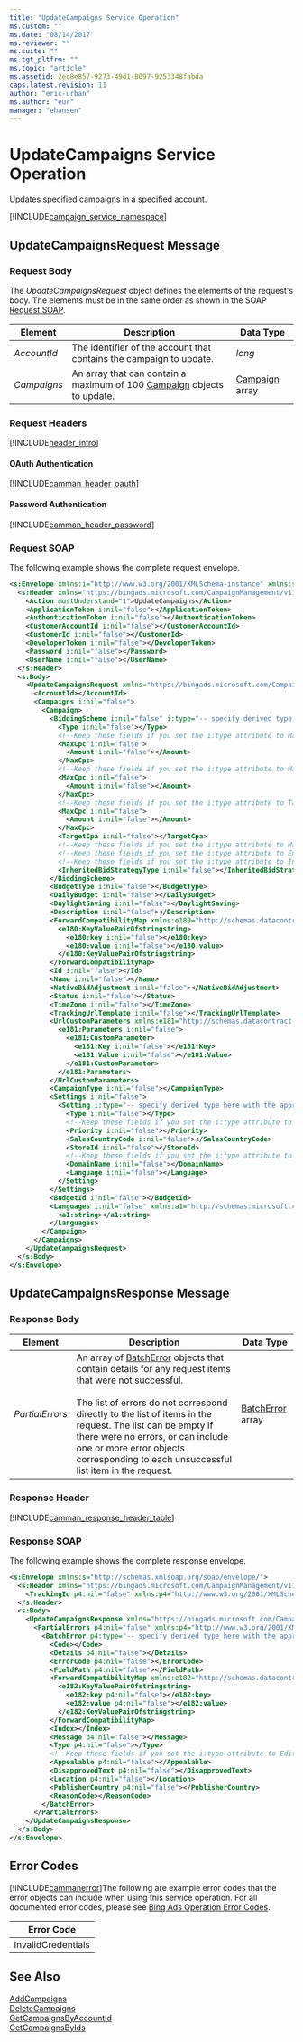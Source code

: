 ```yaml
---
title: "UpdateCampaigns Service Operation"
ms.custom: ""
ms.date: "08/14/2017"
ms.reviewer: ""
ms.suite: ""
ms.tgt_pltfrm: ""
ms.topic: "article"
ms.assetid: 2ec8e857-9273-49d1-8097-9253348fabda
caps.latest.revision: 11
author: "eric-urban"
ms.author: "eur"
manager: "ehansen"
---
```

# UpdateCampaigns Service Operation
Updates specified campaigns in a specified account.

[!INCLUDE[campaign_service_namespace](../campaign-api/includes/campaign-service-namespace.md)]

## <a name="request"></a>UpdateCampaignsRequest Message

### Request Body
The *UpdateCampaignsRequest* object defines the elements of the request's body. The elements must be in the same order as shown in the SOAP [Request SOAP](#request_soap).

|Element|Description|Data Type|
|-----------|---------------|-------------|
|*AccountId*|The identifier of the account that contains the campaign to update.|*long*|
|*Campaigns*|An array that can contain a maximum of 100 [Campaign](../campaign-api/campaign-data-object.md) objects to update.|[Campaign](../campaign-api/campaign-data-object.md) array|

### Request Headers
[!INCLUDE[header_intro](../campaign-api/includes/header-intro.md)]
#### OAuth Authentication
[!INCLUDE[camman_header_oauth](../campaign-api/includes/camman-header-oauth.md)]
#### Password Authentication
[!INCLUDE[camman_header_password](../campaign-api/includes/camman-header-password.md)]
### <a name="request_soap"></a>Request SOAP
The following example shows the complete request envelope.

```xml
<s:Envelope xmlns:i="http://www.w3.org/2001/XMLSchema-instance" xmlns:s="http://schemas.xmlsoap.org/soap/envelope/">
  <s:Header xmlns="https://bingads.microsoft.com/CampaignManagement/v11">
    <Action mustUnderstand="1">UpdateCampaigns</Action>
    <ApplicationToken i:nil="false"></ApplicationToken>
    <AuthenticationToken i:nil="false"></AuthenticationToken>
    <CustomerAccountId i:nil="false"></CustomerAccountId>
    <CustomerId i:nil="false"></CustomerId>
    <DeveloperToken i:nil="false"></DeveloperToken>
    <Password i:nil="false"></Password>
    <UserName i:nil="false"></UserName>
  </s:Header>
  <s:Body>
    <UpdateCampaignsRequest xmlns="https://bingads.microsoft.com/CampaignManagement/v11">
      <AccountId></AccountId>
      <Campaigns i:nil="false">
        <Campaign>
          <BiddingScheme i:nil="false" i:type="-- specify derived type here with the appropriate prefix --">
            <Type i:nil="false"></Type>
            <!--Keep these fields if you set the i:type attribute to MaxClicksBiddingScheme-->
            <MaxCpc i:nil="false">
              <Amount i:nil="false"></Amount>
            </MaxCpc>
            <!--Keep these fields if you set the i:type attribute to MaxConversionsBiddingScheme-->
            <MaxCpc i:nil="false">
              <Amount i:nil="false"></Amount>
            </MaxCpc>
            <!--Keep these fields if you set the i:type attribute to TargetCpaBiddingScheme-->
            <MaxCpc i:nil="false">
              <Amount i:nil="false"></Amount>
            </MaxCpc>
            <TargetCpa i:nil="false"></TargetCpa>
            <!--Keep these fields if you set the i:type attribute to ManualCpcBiddingScheme-->
            <!--Keep these fields if you set the i:type attribute to EnhancedCpcBiddingScheme-->
            <!--Keep these fields if you set the i:type attribute to InheritFromParentBiddingScheme-->
            <InheritedBidStrategyType i:nil="false"></InheritedBidStrategyType>
          </BiddingScheme>
          <BudgetType i:nil="false"></BudgetType>
          <DailyBudget i:nil="false"></DailyBudget>
          <DaylightSaving i:nil="false"></DaylightSaving>
          <Description i:nil="false"></Description>
          <ForwardCompatibilityMap xmlns:e180="http://schemas.datacontract.org/2004/07/System.Collections.Generic" i:nil="false">
            <e180:KeyValuePairOfstringstring>
              <e180:key i:nil="false"></e180:key>
              <e180:value i:nil="false"></e180:value>
            </e180:KeyValuePairOfstringstring>
          </ForwardCompatibilityMap>
          <Id i:nil="false"></Id>
          <Name i:nil="false"></Name>
          <NativeBidAdjustment i:nil="false"></NativeBidAdjustment>
          <Status i:nil="false"></Status>
          <TimeZone i:nil="false"></TimeZone>
          <TrackingUrlTemplate i:nil="false"></TrackingUrlTemplate>
          <UrlCustomParameters xmlns:e181="http://schemas.datacontract.org/2004/07/Microsoft.AdCenter.Advertiser.CampaignManagement.Api.DataContracts.V11" i:nil="false">
            <e181:Parameters i:nil="false">
              <e181:CustomParameter>
                <e181:Key i:nil="false"></e181:Key>
                <e181:Value i:nil="false"></e181:Value>
              </e181:CustomParameter>
            </e181:Parameters>
          </UrlCustomParameters>
          <CampaignType i:nil="false"></CampaignType>
          <Settings i:nil="false">
            <Setting i:type="-- specify derived type here with the appropriate prefix --">
              <Type i:nil="false"></Type>
              <!--Keep these fields if you set the i:type attribute to ShoppingSetting-->
              <Priority i:nil="false"></Priority>
              <SalesCountryCode i:nil="false"></SalesCountryCode>
              <StoreId i:nil="false"></StoreId>
              <!--Keep these fields if you set the i:type attribute to DynamicSearchAdsSetting-->
              <DomainName i:nil="false"></DomainName>
              <Language i:nil="false"></Language>
            </Setting>
          </Settings>
          <BudgetId i:nil="false"></BudgetId>
          <Languages i:nil="false" xmlns:a1="http://schemas.microsoft.com/2003/10/Serialization/Arrays">
            <a1:string></a1:string>
          </Languages>
        </Campaign>
      </Campaigns>
    </UpdateCampaignsRequest>
  </s:Body>
</s:Envelope>
```

## <a name="response"></a>UpdateCampaignsResponse Message

### <a name="Body_Elements"></a>Response Body

|Element|Description|Data Type|
|-----------|---------------|-------------|
|*PartialErrors*|An array of [BatchError](../campaign-api/batcherror-data-object.md) objects that contain details for any request items that were not successful.<br /><br />The list of errors do not correspond directly to the list of items in the request. The list can be empty if there were no errors, or can include one or more error objects corresponding to each unsuccessful list item in the request.|[BatchError](../campaign-api/batcherror-data-object.md) array|

### <a name="Header_Elements"></a>Response Header
[!INCLUDE[camman_response_header_table](../campaign-api/includes/camman-response-header-table.md)]
### Response SOAP
The following example shows the complete response envelope.

```xml
<s:Envelope xmlns:s="http://schemas.xmlsoap.org/soap/envelope/">
  <s:Header xmlns="https://bingads.microsoft.com/CampaignManagement/v11">
    <TrackingId p4:nil="false" xmlns:p4="http://www.w3.org/2001/XMLSchema-instance"></TrackingId>
  </s:Header>
  <s:Body>
    <UpdateCampaignsResponse xmlns="https://bingads.microsoft.com/CampaignManagement/v11">
      <PartialErrors p4:nil="false" xmlns:p4="http://www.w3.org/2001/XMLSchema-instance">
        <BatchError p4:type="-- specify derived type here with the appropriate prefix --">
          <Code></Code>
          <Details p4:nil="false"></Details>
          <ErrorCode p4:nil="false"></ErrorCode>
          <FieldPath p4:nil="false"></FieldPath>
          <ForwardCompatibilityMap xmlns:e182="http://schemas.datacontract.org/2004/07/System.Collections.Generic" p4:nil="false">
            <e182:KeyValuePairOfstringstring>
              <e182:key p4:nil="false"></e182:key>
              <e182:value p4:nil="false"></e182:value>
            </e182:KeyValuePairOfstringstring>
          </ForwardCompatibilityMap>
          <Index></Index>
          <Message p4:nil="false"></Message>
          <Type p4:nil="false"></Type>
          <!--Keep these fields if you set the i:type attribute to EditorialError-->
          <Appealable p4:nil="false"></Appealable>
          <DisapprovedText p4:nil="false"></DisapprovedText>
          <Location p4:nil="false"></Location>
          <PublisherCountry p4:nil="false"></PublisherCountry>
          <ReasonCode></ReasonCode>
        </BatchError>
      </PartialErrors>
    </UpdateCampaignsResponse>
  </s:Body>
</s:Envelope>
```

## <a name="errors"></a>Error Codes
[!INCLUDE[cammanerror](../campaign-api/includes/cammanerror.md)]The following are example  error codes that the error objects can include when using this service operation. For all documented error codes, please see [Bing Ads Operation Error Codes](http://go.microsoft.com/fwlink/?LinkId=511884).

|Error Code|
|--------------|
|InvalidCredentials|

## See Also
[AddCampaigns](../campaign-api/addcampaigns-service-operation.md)  
[DeleteCampaigns](../campaign-api/deletecampaigns-service-operation.md)  
[GetCampaignsByAccountId](../campaign-api/getcampaignsbyaccountid-service-operation.md)  
[GetCampaignsByIds](../campaign-api/getcampaignsbyids-service-operation.md)  

